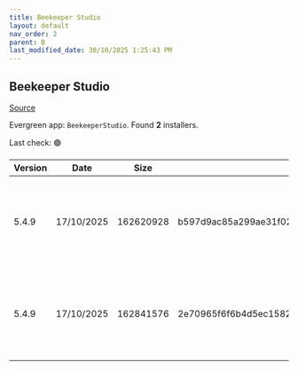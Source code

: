 ```yaml
---
title: Beekeeper Studio
layout: default
nav_order: 2
parent: B
last_modified_date: 30/10/2025 1:25:43 PM
---
```


## Beekeeper Studio

[Source](https://www.beekeeperstudio.io/)

Evergreen app: `BeekeeperStudio`. Found **2** installers.

Last check: 🟢

| Version | Date       | Size      | Sha256                                                           | Architecture | InstallerType | Type | URI                                                                                                                                                                                                                                    |
| ------- | ---------- | --------- | ---------------------------------------------------------------- | ------------ | ------------- | ---- | -------------------------------------------------------------------------------------------------------------------------------------------------------------------------------------------------------------------------------------- |
| 5.4.9   | 17/10/2025 | 162620928 | b597d9ac85a299ae31f027e5b00e356b804d4110c1bd7327b66c5186bf48dbab | x86          | Portable      | exe  | [https://github.com/beekeeper-studio/beekeeper-studio/releases/download/v5.4.9/Beekeeper-Studio-5.4.9-portable.exe](https://github.com/beekeeper-studio/beekeeper-studio/releases/download/v5.4.9/Beekeeper-Studio-5.4.9-portable.exe) |
| 5.4.9   | 17/10/2025 | 162841576 | 2e70965f6f6b4d5ec1582a1f434851af8325d9602947814221b140bdb2a984db | x86          | Default       | exe  | [https://github.com/beekeeper-studio/beekeeper-studio/releases/download/v5.4.9/Beekeeper-Studio-Setup-5.4.9.exe](https://github.com/beekeeper-studio/beekeeper-studio/releases/download/v5.4.9/Beekeeper-Studio-Setup-5.4.9.exe)       |
